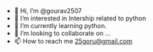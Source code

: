- 👋 Hi, I’m @gourav2507
- 👀 I’m interested in Intership related to python
- 🌱 I’m currently learning python.
- 💞️ I’m looking to collaborate on ...
- 📫 How to reach me 25goru@gmail.com

<!---
gourav2507/gourav2507 is a ✨ special ✨ repository because its `README.md` (this file) appears on your GitHub profile.
You can click the Preview link to take a look at your changes.
--->
